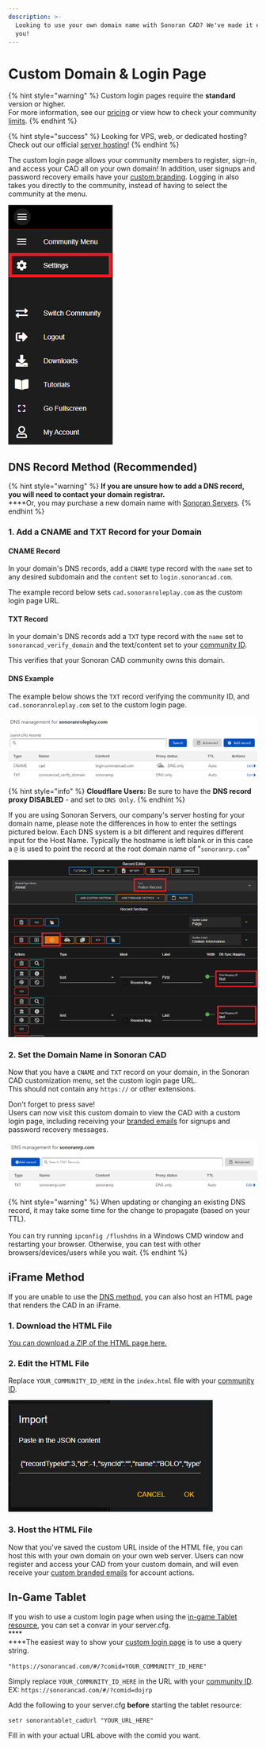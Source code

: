 ```yaml
---
description: >-
  Looking to use your own domain name with Sonoran CAD? We've made it easy for
  you!
---
```


# Custom Domain & Login Page

{% hint style="warning" %}
Custom login pages require the **standard** version or higher.\
For more information, see our [pricing](../../pricing/faq/) or view how to check your community [limits](../getting-started/view-your-limits.md).
{% endhint %}

{% hint style="success" %}
Looking for VPS, web, or dedicated hosting? Check out our official [server hosting](../../other-products/server-hosting.md)!
{% endhint %}

The custom login page allows your community members to register, sign-in, and access your CAD all on your own domain! In addition, user signups and password recovery emails have your [custom branding](custom-emails.md). Logging in also takes you directly to the community, instead of having to select the community at the menu.

![Sonoran CAD Custom Login Page Example](<../../.gitbook/assets/image (172).png>)

## DNS Record Method (Recommended)

{% hint style="warning" %}
**If you are unsure how to add a DNS record, you will need to contact your domain registrar.**\
****Or, you may purchase a new domain name with [Sonoran Servers](https://sonoranservers.com/cart.php?a=add\&domain=register).
{% endhint %}

### 1. Add a CNAME and TXT Record for your Domain

#### CNAME Record

In your domain's DNS records, add a `CNAME` type record with the `name` set to any desired subdomain and the `content` set to `login.sonorancad.com`.

The example record below sets `cad.sonoranroleplay.com` as the custom login page URL.

#### TXT Record

In your domain's DNS records add a `TXT` type record with the `name` set to `sonorancad_verify_domain` and the text/content set to your [community ID](../getting-started/finding-your-community-id-and-authentication-code.md#finding-your-community-id).

This verifies that your Sonoran CAD community owns this domain.

#### DNS Example

The example below shows the `TXT` record verifying the community ID, and `cad.sonoranroleplay.com` set to the custom login page.

![Sonoran CAD - Cloudflare DNS Example](<../../.gitbook/assets/image (16).png>)

{% hint style="info" %}
**Cloudflare Users:** Be sure to have the **DNS record proxy DISABLED** - and set to `DNS Only`.
{% endhint %}

If you are using Sonoran Servers, our company's server hosting for your domain name, please note the differences in how to enter the settings pictured below. Each DNS system is a bit different and requires different input for the Host Name. Typically the hostname is left blank or in this case a `@` is used to point the record at the root domain name of "`sonoranrp.com`"

![Sonoran CAD - Sonoran Servers DNS Example](<../../.gitbook/assets/image (292).png>)

### 2. Set the Domain Name in Sonoran CAD

Now that you have a `CNAME` and `TXT` record on your domain, in the Sonoran CAD customization menu, set the custom login page URL.\
This should not contain any `https://` or other extensions.

Don't forget to press save!\
Users can now visit this custom domain to view the CAD with a custom login page, including receiving your [branded emails](custom-emails.md) for signups and password recovery messages.

![Sonoran CAD - Custom Login URL](<../../.gitbook/assets/image (174).png>)

{% hint style="warning" %}
When updating or changing an existing DNS record, it may take some time for the change to propagate (based on your TTL).\
\
You can try running `ipconfig /flushdns` in a Windows CMD window and restarting your browser. Otherwise, you can test with other browsers/devices/users while you wait.
{% endhint %}

## iFrame Method

If you are unable to use the [DNS method](custom-login-page.md#dns-record-method-recommended), you can also host an HTML page that renders the CAD in an iFrame.

### 1. Download the HTML File

[You can download a ZIP of the HTML page here.](https://sonoransoftware.com/tutorials/sonorancad/index.zip)

### 2. Edit the HTML File

Replace `YOUR_COMMUNITY_ID_HERE` in the `index.html` file with your [community ID](../getting-started/finding-your-community-id-and-authentication-code.md).

![](<../../.gitbook/assets/image (175).png>)

### 3. Host the HTML File

Now that you've saved the custom URL inside of the HTML file, you can host this with your own domain on your own web server. Users can now register and access your CAD from your custom domain, and will even receive your [custom branded emails](custom-emails.md) for account actions.

## In-Game Tablet

If you wish to use a custom login page when using the [in-game Tablet resource](../../integration-plugins/integration-plugins/available-plugins/tablet.md), you can set a convar in your server.cfg.\
****\
****The easiest way to show your [custom login page](custom-login-page.md) is to use a query string.

`"https://sonorancad.com/#/?comid=YOUR_COMMUNITY_ID_HERE"`

Simply replace `YOUR_COMMUNITY_ID_HERE` in the URL with your [community ID](../getting-started/finding-your-community-id-and-authentication-code.md).\
EX: `https://sonorancad.com/#/?comid=dojrp`

Add the following to your server.cfg **before** starting the tablet resource:

```
setr sonorantablet_cadUrl "YOUR_URL_HERE"
```

Fill in with your actual URL above with the comid you want.
